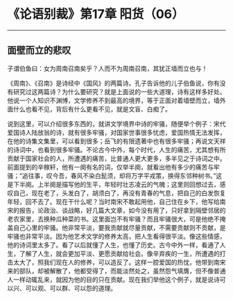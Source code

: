 # 《论语别裁》第17章 阳货（06）

------

## 面壁而立的悲叹

子谓伯鱼曰：女为周南召南矣乎？人而不为周南召南，其犹正墙而立也与！

《周南》、《召南》是诗经中《国风》的两篇诗。孔子告诉他的儿子伯鱼说，你有没有研究过这两篇诗？为什么要研究？就是上面说的一些大道理，诗有这样多好处。他说一个人知识不渊博，文学修养不到最高的境界，等于正面对着墙壁而立，墙外面什么也看不见，背后有什么更看不见，就是文盲、白痴了。

说到这里，可以介绍很多东西的，就讲文学境界中诗的牢骚，随便举个例子：宋代爱国诗人陆放翁的诗，就有很多牢骚，对国家世事很多忧虑，爱国热情无法发挥，在他的诗集文集里，可以看到很多；岳飞的有限遗著中也有很多牢骚；再说文天祥的诗词中，也看到很多牢骚。不论古今中外，每个时代，人生的痛苦，尤其想有所贡献于国家社会的人，所遭遇的痛苦，比普通人更大更多，多半见之于诗词之中。前面提到的辛稼轩，他有一阕有名的词，仅举半阕，就看出他有多少的痛苦与牢骚；“追往事，叹今吾，春风不染白髭须，却将万字平戎策，换得东邻种树书。”这是下半阕。上半阕是描写他的生平，年轻时壮志凌云的气魄；这里则回想过去，感叹自己，现在老了，头发白了，胡须白了，再没有青春的气息，把自己的白发恢复年轻，回不去了。现在干什么呢？当时南宋不敢起用他，自己住在乡下，他写给南宋的报告，论政治、谈战略，好几篇大文章，如今没有用了，只好拿到隔壁邻居的老农家里，去换种瓜种菜的书。这里面岂不有牢骚？而且牢骚很大，可是他绝不掩盖自己心里的牢骚。他非常平淡，要我贡献就尽量贡献，不需要贡献则不贡献，是牢骚也非常平淡。因为他艺术文学的修养太高，把人生看得很平淡。像这些情感，他的诗词里太多了。看了以后就懂了人生，也懂了历史。古今中外一样，看通了人生，了解了人生，就会更加平淡、更愿贡献给社会。像辛弃疾的一生，所遭遇的打击太大了，照我们现在人的修养，可以造反了。这样一腔爱国的热忱，他带到南宋来的部队，却被解散了，他都受得了，而能淡然处之，虽然怨气填膺，但不像普通人一样动辄乱来，就因为他的目的只在贡献。现在我们举他这个例子，就是说诗可以兴、可以观、可以群、可以怨的道理。

